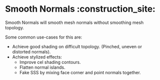 # Smooth Normals :construction_site:

Smooth Normals will smooth mesh normals without smoothing mesh topology. 

Some common use-cases for this are:

- Achieve good shading on difficult topology. (Pinched, uneven or distorted normals).
- Achieve stylized effects:
    - Improve cel shading contours.
    - Flatten normal islands.
    - Fake SSS by mixing face corner and point normals together.
    